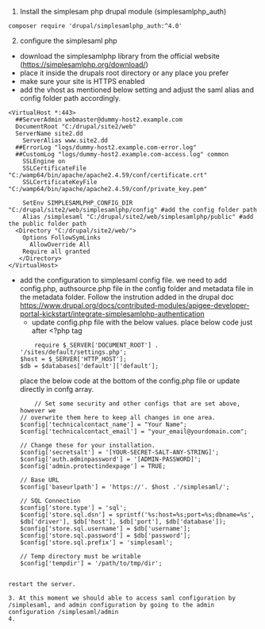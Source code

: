 1. Install the simplesam php drupal module (simplesamlphp_auth)

```composer require 'drupal/simplesamlphp_auth:^4.0'```

2. configure the simplesaml php
  - download the simplesamlphp library from the official website (https://simplesamlphp.org/download/)
  - place it inside the drupals root directory or any place you prefer
  - make sure your site is HTTPS enabled
  - add the vhost as mentioned below setting and adjust the saml alias and config folder path accordingly.
  ```
  <VirtualHost *:443>
    ##ServerAdmin webmaster@dummy-host2.example.com
    DocumentRoot "C:/drupal/site2/web"
    ServerName site2.dd
	  ServerAlias www.site2.dd
    ##ErrorLog "logs/dummy-host2.example.com-error.log"
    ##CustomLog "logs/dummy-host2.example.com-access.log" common
	  SSLEngine on
	  SSLCertificateFile "C:/wamp64/bin/apache/apache2.4.59/conf/certificate.crt"
	  SSLCertificateKeyFile "C:/wamp64/bin/apache/apache2.4.59/conf/private_key.pem"

	  SetEnv SIMPLESAMLPHP_CONFIG_DIR  "C:/drupal/site2/web/simplesamlphp/config" #add the config folder path
	  Alias /simplesaml "C:/drupal/site2/web/simplesamlphp/public" #add the public folder path
  	<Directory "C:/drupal/site2/web/">
  	  Options FollowSymLinks
        AllowOverride All
  	  Require all granted
     </Directory>
 </VirtualHost>
```
  - add the configuration to simplesaml config file. we need to add config.php, authsource.php file in the config folder and metadata file in the metadata folder. Follow the instrution added in the drupal doc https://www.drupal.org/docs/contributed-modules/apigee-developer-portal-kickstart/integrate-simplesamlphp-authentication
    - update config.php file with the below values. 
    place below code just after <?php tag	
    ```
    	require $_SERVER['DOCUMENT_ROOT'] . '/sites/default/settings.php';
	$host = $_SERVER['HTTP_HOST'];
	$db = $databases['default']['default'];
    ```
	place the below code at the bottom of the config.php file or update directly in confg array.
    ```
    	// Set some security and other configs that are set above, however we
	// overwrite them here to keep all changes in one area.
	$config['technicalcontact_name'] = "Your Name";
	$config['technicalcontact_email'] = "your_email@yourdomain.com";
	
	// Change these for your installation.
	$config['secretsalt'] = '[YOUR-SECRET-SALT-ANY-STRING]';
	$config['auth.adminpassword'] = '[ADMIN-PASSWORD]';
	$config['admin.protectindexpage'] = TRUE;
	
	// Base URL
	$config['baseurlpath'] = 'https://'. $host .'/simplesaml/';
	
	// SQL Connection
	$config['store.type'] = 'sql';
	$config['store.sql.dsn'] = sprintf('%s:host=%s;port=%s;dbname=%s', $db['driver'], $db['host'], $db['port'], $db['database']);
	$config['store.sql.username'] = $db['username'];
	$config['store.sql.password'] = $db['password'];
	$config['store.sql.prefix'] = 'simplesaml';
	
	// Temp directory must be writable
	$config['tempdir'] = '/path/to/tmp/dir';
   ```

 restart the server. 

3. At this moment we should able to access saml configuration by /simplesaml, and admin configuration by going to the admin configuration /simplesaml/admin
4. 
